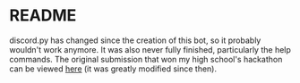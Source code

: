 # README
 
discord.py has changed since the creation of this bot, so it probably wouldn't work anymore. It was also never fully finished, particularly the help commands. The original submission that won my high school's hackathon can be viewed [here](https://devpost.com/software/server-insights) (it was greatly modified since then).
